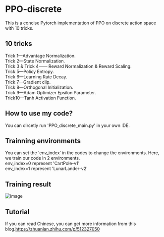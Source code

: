 # PPO-discrete
This is a concise Pytorch implementation of PPO on discrete action space with 10 tricks.<br />

## 10 tricks
Trick 1—Advantage Normalization.<br />
Trick 2—State Normalization.<br />
Trick 3 & Trick 4—— Reward Normalization & Reward Scaling.<br />
Trick 5—Policy Entropy.<br />
Trick 6—Learning Rate Decay.<br />
Trick 7—Gradient clip.<br />
Trick 8—Orthogonal Initialization.<br />
Trick 9—Adam Optimizer Epsilon Parameter.<br />
Trick10—Tanh Activation Function.<br />

## How to use my code?
You can dircetly run 'PPO_discrete_main.py' in your own IDE.<br />

## Trainning environments
You can set the 'env_index' in the codes to change the environments. Here, we train our code in 2 environments.<br />
env_index=0 represent 'CartPole-v1'<br />
env_index=1 represent 'LunarLander-v2'<br />

## Training result
![image](https://github.com/Lizhi-sjtu/DRL-code-pytorch/blob/main/4.PPO-discrete/training_result.png)

## Tutorial
If you can read Chinese, you can get more information from this blog.https://zhuanlan.zhihu.com/p/512327050
